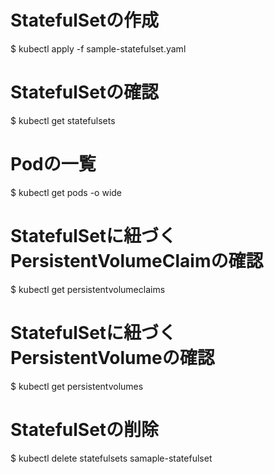 # StatefulSetの作成
$ kubectl apply -f sample-statefulset.yaml

# StatefulSetの確認
$ kubectl get statefulsets

# Podの一覧
$ kubectl get pods -o wide

# StatefulSetに紐づくPersistentVolumeClaimの確認
$ kubectl get persistentvolumeclaims

# StatefulSetに紐づくPersistentVolumeの確認
$ kubectl get persistentvolumes

# StatefulSetの削除
$ kubectl delete statefulsets samaple-statefulset
